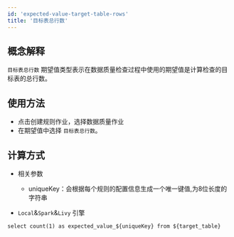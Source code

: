 ```yaml
---
id: 'expected-value-target-table-rows'
title: '目标表总行数'
---
```


## 概念解释
`目标表总行数` 期望值类型表示在数据质量检查过程中使用的期望值是计算检查的目标表的总行数。

## 使用方法
- 点击创建规则作业，选择数据质量作业
- 在期望值中选择 `目标表总行数`。

## 计算方式
- 相关参数
    - uniqueKey：会根据每个规则的配置信息生成一个唯一键值,为8位长度的字符串

- `Local`&`Spark`&`Livy` 引擎
```
select count(1) as expected_value_${uniqueKey} from ${target_table}
``` 